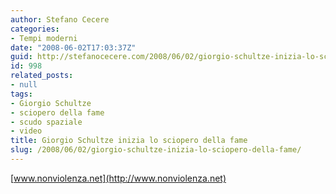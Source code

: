 ```yaml
---
author: Stefano Cecere
categories:
- Tempi moderni
date: "2008-06-02T17:03:37Z"
guid: http://stefanocecere.com/2008/06/02/giorgio-schultze-inizia-lo-sciopero-della-fame/
id: 998
related_posts:
- null
tags:
- Giorgio Schultze
- sciopero della fame
- scudo spaziale
- video
title: Giorgio Schultze inizia lo sciopero della fame
slug: /2008/06/02/giorgio-schultze-inizia-lo-sciopero-della-fame/
---
```


[www.nonviolenza.net](http://www.nonviolenza.net)